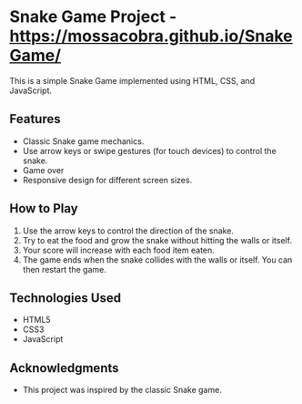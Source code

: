 # Snake Game Project - https://mossacobra.github.io/SnakeGame/

This is a simple Snake Game implemented using HTML, CSS, and JavaScript.

## Features

- Classic Snake game mechanics.
- Use arrow keys or swipe gestures (for touch devices) to control the snake.
- Game over
- Responsive design for different screen sizes.

## How to Play

1. Use the arrow keys to control the direction of the snake.
2. Try to eat the food and grow the snake without hitting the walls or itself.
3. Your score will increase with each food item eaten.
4. The game ends when the snake collides with the walls or itself. You can then restart the game.

## Technologies Used

- HTML5
- CSS3
- JavaScript

## Acknowledgments

- This project was inspired by the classic Snake game.

